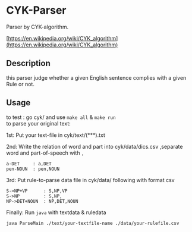 CYK-Parser
====
Parser by CYK-algorithm.

[https://en.wikipedia.org/wiki/CYK_algorithm](https://en.wikipedia.org/wiki/CYK_algorithm)

## Description

this parser judge whether a given English sentence complies with a given Rule or not.

## Usage
to test : go cyk/ and use `make all` & `make run`  
to parse your original text:  

1st: Put your text-file in cyk/text/(***).txt

2nd: Write the relation of word and part into cyk/data/dics.csv ,separate word and part-of-speech with `,`
```
a-DET     : a,DET
pen-NOUN  : pen,NOUN
```
3rd: Put rule-to-parse data file in cyk/data/ following with format csv  
```
S->NP+VP      : S,NP,VP
S->NP         : S,NP,
NP->DET+NOUN  : NP,DET,NOUN 
```
Finally: Run `java` with textdata & ruledata
```
java ParseMain ./text/your-textfile-name ./data/your-rulefile.csv 
```
